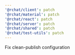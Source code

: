 ```yaml
---
'@rchat/client': patch
'@rchat/material': patch
'@rchat/react': patch
'@rchat/server': patch
'@rchat/shared': patch
'@rchat/test-utils': patch
---
```


Fix clean-publish configuration
